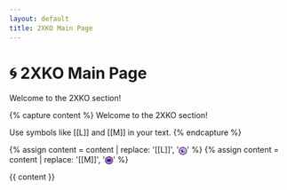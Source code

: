 ```yaml
---
layout: default
title: 2XKO Main Page
---
```


# 🌀 2XKO Main Page

Welcome to the 2XKO section!

{% capture content %}
Welcome to the 2XKO section!

Use symbols like [[L]] and [[M]] in your text.
{% endcapture %}

{% assign content = content | replace: '[[L]]', '<img src="/docs/assets/images/2xko_L.png" alt="L" style="height:1em;vertical-align:middle;">' %}
{% assign content = content | replace: '[[M]]', '<img src="/docs/assets/images/2xko_M.png" alt="M" style="height:1em;vertical-align:middle;">' %}


{{ content }}
